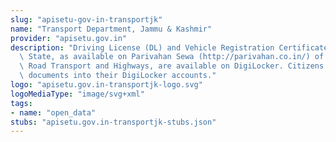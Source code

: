 ```yaml
---
slug: "apisetu-gov-in-transportjk"
name: "Transport Department, Jammu & Kashmir"
provider: "apisetu.gov.in"
description: "Driving License (DL) and Vehicle Registration Certificate (RC) of the\
  \ State, as available on Parivahan Sewa (http://parivahan.co.in/) of Ministry of\
  \ Road Transport and Highways, are available on DigiLocker. Citizens can pull these\
  \ documents into their DigiLocker accounts."
logo: "apisetu.gov.in-transportjk-logo.svg"
logoMediaType: "image/svg+xml"
tags:
- name: "open_data"
stubs: "apisetu.gov.in-transportjk-stubs.json"
---
```

